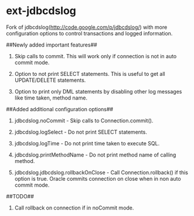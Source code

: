 ext-jdbcdslog
=============

Fork of jdbcdslog(http://code.google.com/p/jdbcdslog/) with more configuration options to control transactions and logged information.

##Newly added important features##

1. Skip calls to commit. This will work only if connection is not in auto commit mode.

2. Option to not print SELECT statements. This is useful to get all UPDATE/DELETE statements.

3. Option to print only DML statements by disabling other log messages like time taken, method name.

##Added additional configuration options##

1. jdbcdslog.noCommit - Skip calls to Connection.commit().

2. jdbcdslog.logSelect - Do not print SELECT statements.

3. jdbcdslog.logTime - Do not print time taken to execute SQL.

4. jdbcdslog.printMethodName - Do not print method name of calling method.

5. jdbcdslog.jdbcdslog.rollbackOnClose - Call Connection.rollback() if this option is true. Oracle commits connection on close when in non auto commit mode.

##TODO##
1. Call rollback on connection if in noCommit mode.